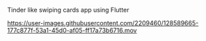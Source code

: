 Tinder like swiping cards app using Flutter

https://user-images.githubusercontent.com/2209460/128589665-177c877f-53a1-45d0-af05-ff17a73b6716.mov


